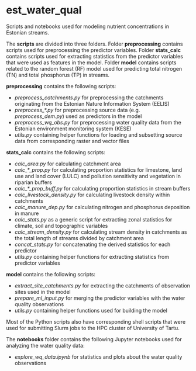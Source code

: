 # est_water_qual

Scripts and notebooks used for modeling nutrient concentrations in Estonian streams.

The **scripts** are divided into three folders. Folder **preprocessing** contains scripts used for preprocessing the predictor variables. Folder **stats_calc** contains scripts used for extracting statistics from the predictor variables that were used as features in the model. Folder **model** contains scripts related to the random forest (RF) model used for predicting total nitrogen (TN) and total phosphorus (TP) in streams.

**preprocessing** contains the following scripts:
* *preprocess_catchments.py* for preprocessing the catchments originating from the Estonian Nature Information System (EELIS)
* *preprocess_\*.py* for preprocessing source data (e.g. *preprocess_dem.py*) used as predictors in the model
* *preprocess_wq_obs.py* for preprocessing water quality data from the Estonian environment monitoring system (KESE)
* *utils.py* containing helper functions for loading and subsetting source data from corresponding raster and vector files

**stats_calc** contains the following scripts:
* *calc_area.py* for calculating catchment area
* *calc_\*_prop.py* for calculating proportion statistics for limestone, land use and land cover (LULC) and pollution sensitivity and vegetation in riparian buffers
* *calc_\*_prop_buff.py* for calculating proportion statistics in stream buffers
* *calc_livestock_density.py* for calculating livestock density within catchments
* *calc_manure_dep.py* for calculating nitrogen and phosphorus deposition in manure
* *calc_stats.py* as a generic script for extracting zonal statistics for climate, soil and topographic variables
* *calc_stream_density.py* for calculating stream density in catchments as the total length of streams divided by catchment area
* *concat_stats.py* for concatenating the derived statistics for each predictor
* *utils.py* containing helper functions for extracting statistics from predictor variables

**model** contains the following scripts:
* *extract_site_catchments.py* for extracting the catchments of observation sites used in the model
* *prepare_ml_input.py* for merging the predictor variables with the water quality observations
* *utils.py* containing helper functions used for building the model

Most of the Python scripts also have corresponding shell scripts that were used for submitting Slurm jobs to the HPC cluster of University of Tartu.

The **notebooks** folder contains the following Jupyter notebooks used for analyzing the water quality data:
* *explore_wq_data.ipynb* for statistics and plots about the water quality observations
